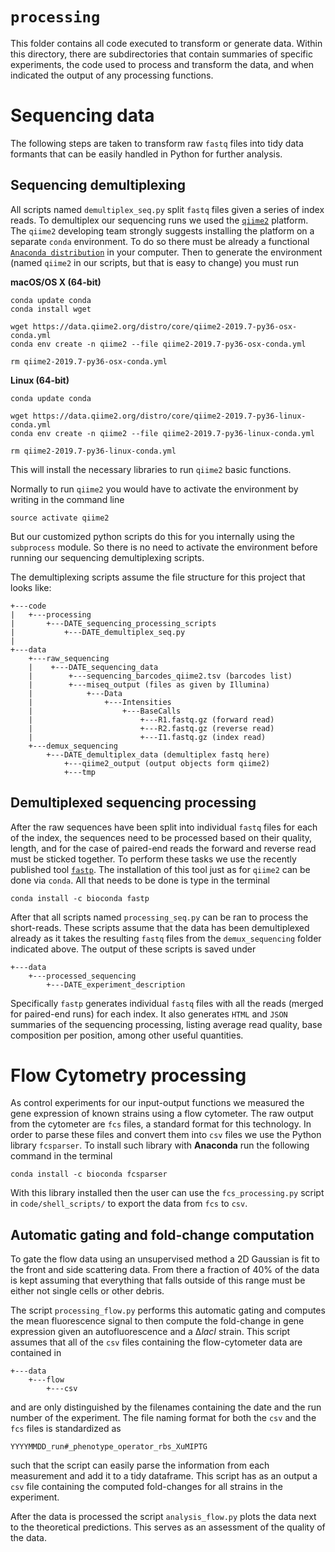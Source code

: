 # `processing`

This folder contains all code executed to transform or generate data. Within
this directory, there are subdirectories that contain summaries of specific
experiments, the code used to process and transform the data, and when
indicated the output of any processing functions.

# Sequencing data
The following steps are taken to transform raw `fastq` files into tidy data
formants that can be easily handled in Python for further analysis.

## Sequencing demultiplexing

All scripts named `demultiplex_seq.py` split `fastq` files given a
series of index reads. To demultiplex our sequencing runs we used the
[`qiime2`](https://qiime2.org) platform. The `qiime2` developing team strongly
suggests installing the platform on a separate `conda` environment. To do so
there must be already a functional [`Anaconda
distribution`](https://www.anaconda.com/distribution/) in your computer. Then
to generate the environment (named `qiime2` in our scripts, but that is easy to
change) you must run

**macOS/OS X (64-bit)**
```
conda update conda
conda install wget

wget https://data.qiime2.org/distro/core/qiime2-2019.7-py36-osx-conda.yml
conda env create -n qiime2 --file qiime2-2019.7-py36-osx-conda.yml

rm qiime2-2019.7-py36-osx-conda.yml
```

**Linux (64-bit)**
```
conda update conda

wget https://data.qiime2.org/distro/core/qiime2-2019.7-py36-linux-conda.yml
conda env create -n qiime2 --file qiime2-2019.7-py36-linux-conda.yml

rm qiime2-2019.7-py36-linux-conda.yml
```
This will install the necessary libraries to run `qiime2` basic functions.

Normally to run `qiime2` you would have to activate the environment by writing
in the command line
```
source activate qiime2
```
But our customized python scripts do this for you internally using the
`subprocess` module. So there is no need to activate the environment before
running our sequencing demultiplexing scripts.

The demultiplexing scripts assume the file structure for this project that
looks like:
```
+---code
|   +---processing
|       +---DATE_sequencing_processing_scripts
|           +---DATE_demultiplex_seq.py
|
+---data
    +---raw_sequencing
    |    +---DATE_sequencing_data
    |        +---sequencing_barcodes_qiime2.tsv (barcodes list)
    |        +---miseq_output (files as given by Illumina)
    |            +---Data
    |                +---Intensities
    |                    +---BaseCalls
    |                        +---R1.fastq.gz (forward read)
    |                        +---R2.fastq.gz (reverse read)
    |                        +---I1.fastq.gz (index read)
    +---demux_sequencing
        +---DATE_demultiplex_data (demultiplex fastq here)
            +---qiime2_output (output objects form qiime2)
            +---tmp
```

## Demultiplexed sequencing processing

After the raw sequences have been split into individual `fastq` files for each
of the index, the sequences need to be processed based on their quality,
length, and for the case of paired-end reads the forward and reverse read must
be sticked together. To perform these tasks we use the recently published tool
[`fastp`](https://github.com/OpenGene/fastp). The installation of this tool
just as for `qiime2` can be done via `conda`. All that needs to be done is type
in the terminal
```
conda install -c bioconda fastp
```
After that all scripts named `processing_seq.py` can be ran to process the
short-reads. These scripts assume that the data has been demultiplexed already
as it takes the resulting `fastq` files from the `demux_sequencing` folder
indicated above. The output of these scripts is saved under
```
+---data
    +---processed_sequencing
        +---DATE_experiment_description
```
Specifically `fastp` generates individual `fastq` files with all the reads
(merged for paired-end runs) for each index. It also generates `HTML` and
`JSON` summaries of the sequencing processing, listing average read quality,
base composition per position, among other useful quantities.


# Flow Cytometry processing

As control experiments for our input-output functions we measured the gene
expression of known strains using a flow cytometer. The raw output from the
cytometer are `fcs` files, a standard format for this technology. In order to
parse these files and convert them into `csv` files we use the Python library
`fcsparser`. To install such library with **Anaconda** run the following
command in the terminal
```
conda install -c bioconda fcsparser
```
With this library installed then the user can use the `fcs_processing.py`
script in `code/shell_scripts/` to export the data from `fcs` to `csv`.

## Automatic gating and fold-change computation

To gate the flow data using an unsupervised method a 2D Gaussian is fit to the
front and side scattering data. From there a fraction of 40% of the data is
kept assuming that everything that falls outside of this range must be either
not single cells or other debris.

The script `processing_flow.py` performs this automatic gating and computes the
mean fluorescence signal to then compute the fold-change in gene expression
given an autofluorescence and a ∆*lacI* strain. This script assumes that all of
the `csv` files containing the flow-cytometer data are contained in
```
+---data
    +---flow
        +---csv
```
and are only distinguished by the filenames containing the date and the run
number of the experiment. The file naming format for both the `csv` and the
`fcs` files is standardized as
 ```
 YYYYMMDD_run#_phenotype_operator_rbs_XuMIPTG
 ```
 such that the script can easily parse the information from each measurement
 and add it to a tidy dataframe. This script has as an output a `csv` file
 containing the computed fold-changes for all strains in the experiment.

 After the data is processed the script `analysis_flow.py` plots the data next
 to the theoretical predictions. This serves as an assessment of the quality of
 the data.